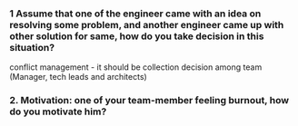 ### 1 Assume that one of the engineer came with an idea on resolving some problem, and another engineer came up with other solution for same, how do you take decision in this situation?
conflict management - it should be collection decision among team (Manager, tech leads and 
architects)

### 2. Motivation: one of your team-member feeling burnout, how do you motivate him?
